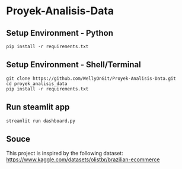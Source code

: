 # Proyek-Analisis-Data

## Setup Environment - Python

```
pip install -r requirements.txt
```

## Setup Environment - Shell/Terminal

```
git clone https://github.com/WellyOnGit/Proyek-Analisis-Data.git
cd proyek_analisis_data
pip install -r requirements.txt
```

## Run steamlit app

```
streamlit run dashboard.py
```

## Souce

This project is inspired by the following dataset:
https://www.kaggle.com/datasets/olistbr/brazilian-ecommerce
